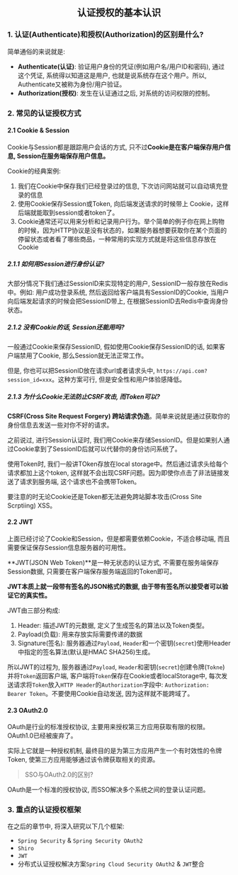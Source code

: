 ## <center>认证授权的基本认识</center>

### 1. 认证(Authenticate)和授权(Authorization)的区别是什么?

简单通俗的来说就是:

- **Authenticate(认证)**: 验证用户身份的凭证(例如用户名/用户ID和密码), 通过这个凭证, 系统得以知道这是用户, 也就是说系统存在这个用户。所以, Authenticate又被称为身份/用户验证。
- **Authorization(授权)**: 发生在认证通过之后, 对系统的访问权限的控制。

### 2. 常见的认证授权方式

#### 2.1 Cookie & Session

Cookie与Session都是跟踪用户会话的方式, 只不过**Cookie是在客户端保存用户信息, Session在服务端保存用户信息。**

Cookie的经典案例:

1. 我们在Cookie中保存我们已经登录过的信息, 下次访问网站就可以自动填充登录的信息
2. 使用Cookie保存Session或Token, 向后端发送请求的时候带上 Cookie，这样后端就能取到session或者token了。
3. Cookie通常还可以用来分析和记录用户行为。举个简单的例子你在网上购物的时候，因为HTTP协议是没有状态的，如果服务器想要获取你在某个页面的停留状态或者看了哪些商品，一种常用的实现方式就是将这些信息存放在Cookie

##### 2.1.1 如何用Session进行身份认证?

大部分情况下我们通过SessionID来实现特定的用户, SessionID一般存放在Redis中。例如: 用户成功登录系统, 然后返回给客户端具有SessionID的Cookie, 当用户向后端发起请求的时候会把SessionID带上, 在根据SessionID去Redis中查询身份状态。

##### 2.1.2 没有Cookie的话, Session还能用吗?

一般通过Cookie来保存SessionID, 假如使用Cookie保存SessionID的话, 如果客户端禁用了Cookie, 那么Session就无法正常工作。

但是, 你也可以把SessionID放在请求url或者请求头中, `https://api.com?session_id=xxx`。这种方案可行, 但是安全性和用户体验感降低。

##### 2.1.3 为什么Cookie无法防止CSRF攻击, 而Token可以?

**CSRF(Cross Site Request Forgery) 跨站请求伪造**。简单来说就是通过获取你的身份信息去发送一些对你不好的请求。

之前说过, 进行Session认证时, 我们用Cookie来存储SessionID。但是如果别人通过Cookie拿到了SessionID后就可以代替你的身份访问系统了。

使用Token时, 我们一般讲TOken存放在local storage中。然后通过请求头给每个请求都加上这个token, 这样就不会出现CSRF问题。因为即使你点击了非法链接发送了请求到服务端, 这个请求也不会携带Token。

要注意的时无论Cookie还是Token都无法避免跨站脚本攻击(Cross Site Scrptiing) XSS。

#### 2.2 JWT 

上面已经讨论了Cookie和Session，但是都需要依赖Cookie，不适合移动端, 而且需要保证保存Session信息服务器的可用性。

**JWT(JSON Web Token)**是一种无状态的认证方式, 不需要在服务端保存Session数据, 只需要在客户端保存服务端返回的Token即可。

**JWT本质上就一段带有签名的JSON格式的数据, 由于带有签名所以接受者可以验证它的真实性。**

JWT由三部分构成:

1. Header: 描述JWT的元数据, 定义了生成签名的算法以及Token类型。
2. Payload(负载): 用来存放实际需要传递的数据
3. Signature(签名): 服务器通过`Payload`, `Header`和一个密钥(`secret`)使用Header中指定的签名算法(默认是HMAC SHA256)生成。

所以JWT的过程为, 服务器通过`Payload`, `Header`和密钥(`secret`)创建令牌(`Tokne`)并将`Token`返回客户端, 客户端将`Token`保存在Cookie或者localStorage中, 每次发送请求将`Token`放入`HTTP Header`的`Authorization`字段中: `Authorization: Bearer Token`。不要使用Cookie自动发送, 因为这样就不能跨域了。

#### 2.3 OAuth2.0

OAuth是行业的标准授权协议, 主要用来授权第三方应用获取有限的权限。OAuth1.0已经被废弃了。

实际上它就是一种授权机制, 最终目的是为第三方应用产生一个有时效性的令牌Token, 使第三方应用能够通过该令牌获取相关的资源。

 > SSO与OAuth2.0的区别?

 OAuth是一个标准的授权协议, 而SSO解决多个系统之间的登录认证问题。

 ### 3. 重点的认证授权框架

在之后的章节中, 将深入研究以下几个框架:

- `Spring Security` & `Spring Security OAuth2`
- `Shiro`
- `JWT`
- 分布式认证授权解决方案`Spring Cloud Security OAuth2` & `JWT`整合

